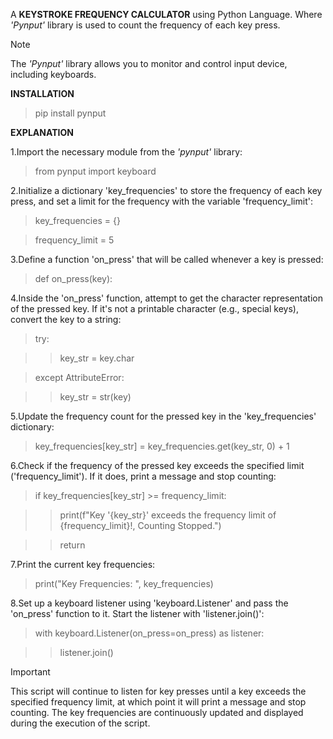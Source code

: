 A **KEYSTROKE FREQUENCY CALCULATOR** using Python Language. Where *'Pynput'* library is used to count the frequency of each key press.
>[!NOTE]
>The *'Pynput'* library allows you to monitor and control input device, including keyboards.

**INSTALLATION**
>pip install pynput

**EXPLANATION**

1.Import the necessary module from the *'pynput'* library:
>from pynput import keyboard

2.Initialize a dictionary 'key_frequencies' to store the frequency of each key press, and set a limit for the frequency with the variable 'frequency_limit':
>key_frequencies = {}

>frequency_limit = 5

3.Define a function 'on_press' that will be called whenever a key is pressed:
>def on_press(key):

4.Inside the 'on_press' function, attempt to get the character representation of the pressed key. If it's not a printable character (e.g., special keys), convert the key to a string:
>try:

  > > key_str = key.char

>except AttributeError:

  > >key_str = str(key)

5.Update the frequency count for the pressed key in the 'key_frequencies' dictionary:
>key_frequencies[key_str] = key_frequencies.get(key_str, 0) + 1

6.Check if the frequency of the pressed key exceeds the specified limit ('frequency_limit'). If it does, print a message and stop counting:
>if key_frequencies[key_str] >= frequency_limit:

  > >print(f"Key '{key_str}' exceeds the frequency limit of {frequency_limit}!, Counting Stopped.")

   > >return

7.Print the current key frequencies:
>print("Key Frequencies: ", key_frequencies)

8.Set up a keyboard listener using 'keyboard.Listener' and pass the 'on_press' function to it. Start the listener with 'listener.join()':
>with keyboard.Listener(on_press=on_press) as listener:

 > >listener.join()

>[!IMPORTANT]
>This script will continue to listen for key presses until a key exceeds the specified frequency limit, at which point it will print a message and stop counting. The key frequencies are continuously updated and displayed during the execution of the script.





